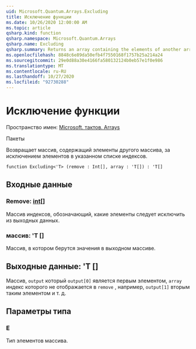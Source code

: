 ```yaml
---
uid: Microsoft.Quantum.Arrays.Excluding
title: Исключение функции
ms.date: 10/26/2020 12:00:00 AM
ms.topic: article
qsharp.kind: function
qsharp.namespace: Microsoft.Quantum.Arrays
qsharp.name: Excluding
qsharp.summary: Returns an array containing the elements of another array, excluding elements at a given list of indices.
ms.openlocfilehash: 8848c6e89da50efb4f7550168f1757b25a214a24
ms.sourcegitcommit: 29e0d88a30e4166fa580132124b0eb57e1f0e986
ms.translationtype: MT
ms.contentlocale: ru-RU
ms.lasthandoff: 10/27/2020
ms.locfileid: "92730288"
---
```

# <a name="excluding-function"></a>Исключение функции

Пространство имен: [Microsoft. тактов. Arrays](xref:Microsoft.Quantum.Arrays)

Пакеты [](https://nuget.org/packages/)


Возвращает массив, содержащий элементы другого массива, за исключением элементов в указанном списке индексов.

```qsharp
function Excluding<'T> (remove : Int[], array : 'T[]) : 'T[]
```


## <a name="input"></a>Входные данные

### <a name="remove--int"></a>Remove: [int](xref:microsoft.quantum.lang-ref.int)[]

Массив индексов, обозначающий, какие элементы следует исключить из выходных данных.


### <a name="array--t"></a>массив: 'T []

Массив, в котором берутся значения в выходном массиве.



## <a name="output--t"></a>Выходные данные: 'T []

Массив, `output` который `output[0]` является первым элементом, `array` индекс которого не отображается в `remove` , например, `output[1]` вторым таким элементом и т. д.

## <a name="type-parameters"></a>Параметры типа

### <a name="t"></a>Е

Тип элементов массива.